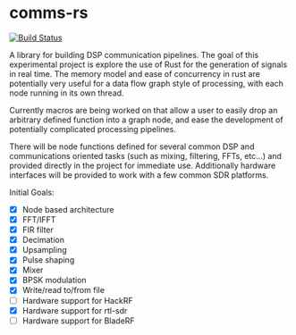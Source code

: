 # comms-rs

[![Build Status](https://travis-ci.com/ostrosco/comms-rs.svg?branch=develop)](https://travis-ci.com/ostrosco/comms-rs)

A library for building DSP communication pipelines. The goal of this
experimental project is explore the use of Rust for the generation of signals
in real time.  The memory model and ease of concurrency in rust are potentially
very useful for a data flow graph style of processing, with each node running
in its own thread.

Currently macros are being worked on that allow a user to easily drop an
arbitrary defined function into a graph node, and ease the development of
potentially complicated processing pipelines.

There will be node functions defined for several common DSP and communications
oriented tasks (such as mixing, filtering, FFTs, etc...) and provided directly
in the project for immediate use.  Additionally hardware interfaces will be
provided to work with a few common SDR platforms.

Initial Goals:
- [x] Node based architecture
- [x] FFT/IFFT
- [x] FIR filter
- [X] Decimation
- [x] Upsampling
- [x] Pulse shaping
- [X] Mixer
- [x] BPSK modulation
- [X] Write/read to/from file
- [ ] Hardware support for HackRF
- [X] Hardware support for rtl-sdr
- [ ] Hardware support for BladeRF
